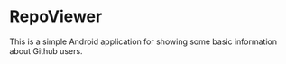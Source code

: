 # RepoViewer
This is a simple Android application for showing some basic information about Github users.
